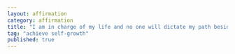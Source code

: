 ```yaml
---
layout: affirmation  
category: affirmation  
title: "I am in charge of my life and no one will dictate my path besides me."  
tag: "achieve self-growth"
published: true
---
```


